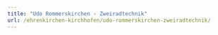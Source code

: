 ```yaml
---
title: "Udo Rommerskirchen - Zweiradtechnik"
url: /ehrenkirchen-kirchhofen/udo-rommerskirchen-zweiradtechnik/
---
```

